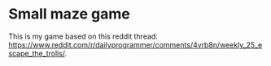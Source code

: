 # Small maze game
This is my game based on this reddit thread: https://www.reddit.com/r/dailyprogrammer/comments/4vrb8n/weekly_25_escape_the_trolls/.
